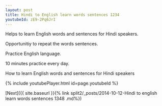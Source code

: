 ```yaml
---
layout: post
title: Hindi to English learn words sentences 1234 
youtubeId: zE9-2Pq6JrI
---
```

 
 
Helps to learn English words and sentences for Hindi speakers.

Opportunitiy to repeat the words sentences. 

Practice English language. 
 
10 minutes practice every day. 
 
How to learn English words and sentences for Hindi speakers 
 
{% include youtubePlayer.html id=page.youtubeId %}
 
 
[Next]({{ site.baseurl }}{% link  split2/_posts/2014-10-12-Hindi to english learn words sentences 1348 .md%})
 
